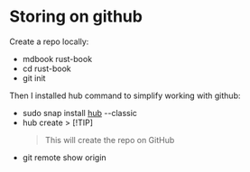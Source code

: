 # Storing on github

Create a repo locally:

- mdbook rust-book
- cd rust-book
- git init

Then I installed hub command to simplify working with github:

- sudo snap install [hub](https://hub.github.com/) --classic
- hub create > [!TIP]
    > This will create the repo on GitHub
- git remote show origin
